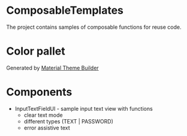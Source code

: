 # ComposableTemplates

The project contains samples of composable functions for reuse code.

# Color pallet

Generated by [Material Theme Builder](https://m3.material.io/theme-builder#/dynamic)

# Components

 - InputTextFieldUI - sample input text view with functions
   - clear text mode
   - different types (TEXT | PASSWORD)
   - error assistive text